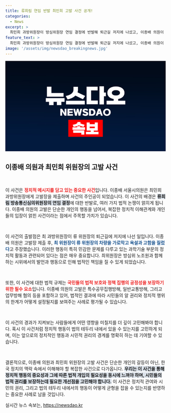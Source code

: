 ```yaml
---
title: 류희림 연임 반발 최민희 고발 사건 공개!
categories:
  - News
excerpt: >
  최민희 과방위원장이 방심위원장 연임 결정에 반발해 퇴근길 저지에 나섰고, 이종배 의원이 이를 검찰에 고발했습니다. 특수공무집행방해 혐의가 추가되며 정치적 긴장감이 고조되고 있습니다.
feature_text: >
  최민희 과방위원장이 방심위원장 연임 결정에 반발해 퇴근길 저지에 나섰고, 이종배 의원이 이를 검찰에 고발했습니다. 특수공무집행방해 혐의가 추가되며 정치적 긴장감이 고조되고 있습니다.
image: '/assets/img/newsdao_breakingnews.jpg'
---
```


<p><img src="/assets/img/newsdao_breakingnews.jpg" alt="ranknews 속보" /></p>

<h2 data-ke-size="size26">이종배 의원과 최민희 위원장의 고발 사건</h2>

<p data-ke-size="size16">&nbsp;</p>

<p>이 사건은 <b><span style="color: #ee2323;">정치적 메시지를 담고 있는 중요한 사건</span></b>입니다. 이종배 서울시의원은 최민희 과방위원장에게 고발장을 제출하며 사건의 주인공이 되었습니다. 이 사건의 배경은 <b><span style="background-color: #21538527;">류희림 방송통신심의위원장의 연임 결정</span></b>에 대한 반발로, 여러 가지 법적 논쟁이 얽히게 됩니다. 이종배 의원의 고발은 단순한 개인의 행동을 넘어서, 복잡한 정치적 이해관계와 개인들의 입장이 얽힌 사건이라는 점에서 주목할 가치가 있습니다. </p>

<p data-ke-size="size16">&nbsp;</p>

<p>이 사건의 출발점은 최 과방위원장이 류 위원장의 퇴근길에 저지에 나선 일입니다. 이종배 의원은 고발장 제출 후, <b><span style="color: #1a5490;">최 위원장이 류 위원장의 차량을 가로막고 욕설과 고함을 질렀다</span></b>고 주장했습니다. 이러한 행동이 특히 민감한 문제를 다루고 있는 과학기술 부문의 정치적 활동과 관련되어 있다는 점은 매우 중요합니다. 최위원장은 방심위 노조원과 함께하는 시위에서의 발언과 행동으로 인해 법적인 책임을 질 수 있게 되었습니다.</p>

<p data-ke-size="size16">&nbsp;</p>

<p>또한, 이 사건에 대한 법적 규제는 <b><span style="color: #ee2323;">국민들의 법적 보호와 정책 집행의 공정성을 보장하기 위한 필수 요소</span></b>입니다. 이종배 의원의 고발은 특수공무집행방해, 일반교통방해, 그리고 업무방해 혐의 등을 포함하고 있어, 법적인 결과에 따라 시민들의 알 권리와 정치적 행위의 한계가 어떻게 설정될지를 보여주는 사례로 평가될 수 있습니다. </p>

<p data-ke-size="size16">&nbsp;</p>

<p>이 사건의 경과가 지켜보는 사람들에게 어떤 영향을 미칠지를 더 깊이 고민해봐야 합니다. 혹시 이 사건처럼 정치적 행동이 법의 테두리 내에서 있을 수 있는지를 고민하게 되며, 이는 앞으로의 정치적인 행동과 시민적 권리의 경계를 명확히 하는 데 기여할 수 있습니다. </p>

<p data-ke-size="size16">&nbsp;</p>

<p>결론적으로, 이종배 의원과 최민희 위원장의 고발 사건은 단순한 개인의 갈등이 아닌, 한국 정치의 맥락 속에서 이해해야 할 복잡한 사건으로 다가옵니다. <b><span style="background-color: #21538527;">우리는 이 사건을 통해 정치적 행동의 중요성과 그에 따른 법적 개입의 필요성을 동시에 느껴야 하며, 시민들의 법적 권리를 보장하는데 필요한 개선점을 고민해야 합니다.</span></b> 이 사건은 정치적 관여와 시민의 권리, 그리고 법의 테두리 내에서의 행동이 어떻게 균형을 잡을 수 있는지를 반영하는 중요한 사례로 남을 것입니다.</p>
실시간 뉴스 속보는, <a href="https://newsdao.kr" rel="dofollow">https://newsdao.kr</a>


